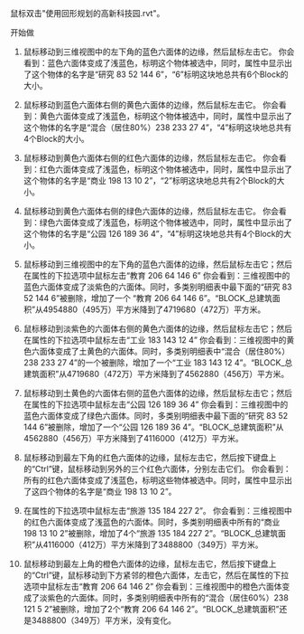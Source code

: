 鼠标双击"使用回形规划的高新科技园.rvt"。

开始做

1. 鼠标移动到三维视图中的左下角的蓝色六面体的边缘，然后鼠标左击它。
你会看到：蓝色六面体变成了浅蓝色，标明这个物体被选中，同时，属性中显示出了这个物体的名字是“研究 83 52 144 6”，“6”标明这块地总共有6个Block的大小。

2. 鼠标移动到蓝色六面体右侧的黄色六面体的边缘，然后鼠标左击它。
你会看到：黄色六面体变成了浅蓝色，标明这个物体被选中，同时，属性中显示出了这个物体的名字是“混合（居住80%）238 233 27 4”，“4”标明这块地总共有4个Block的大小。

3. 鼠标移动到黄色六面体右侧的红色六面体的边缘，然后鼠标左击它。
你会看到：红色六面体变成了浅蓝色，标明这个物体被选中，同时，属性中显示出了这个物体的名字是“商业 198 13 10 2”，“2”标明这块地总共有2个Block的大小。

4. 鼠标移动到黄色六面体右侧的绿色六面体的边缘，然后鼠标左击它。
你会看到：绿色六面体变成了浅蓝色，标明这个物体被选中，同时，属性中显示出了这个物体的名字是“公园 126 189 36 4”，“4”标明这块地总共有4个Block的大小。

5. 鼠标移动到三维视图中的左下角的蓝色六面体的边缘，然后鼠标左击它；然后在属性的下拉选项中鼠标左击“教育 206 64 146 6”
你会看到：三维视图中的蓝色六面体变成了淡紫色的六面体。同时，多类别明细表中最下面的“研究 83 52 144 6”被删除，增加了一个
“教育 206 64 146 6”。“BLOCK_总建筑面积”从4954880（495万）平方米降到了4719680（472万）平方米。

6. 鼠标移动到淡紫色的六面体右侧的黄色六面体的边缘，然后鼠标左击它；然后在属性的下拉选项中鼠标左击“工业 183 143 12 4”
你会看到：三维视图中的黄色六面体变成了土黄色的六面体。同时，多类别明细表中“混合（居住80%）238 233 27 4”的一个被删除，增加了一个“工业 183 143 12 4”。“BLOCK_总建筑面积”从4719680（472万）平方米降到了4562880（456万）平方米。

7. 鼠标移动到土黄色的六面体右侧的蓝色六面体的边缘，然后鼠标左击它；然后在属性的下拉选项中鼠标左击“公园 126 189 36 4”
你会看到：三维视图中的蓝色六面体变成了绿色六面体。同时，多类别明细表中最下面的“研究 83 52 144 6”被删除，增加了一个“公园 126 189 36 4”。“BLOCK_总建筑面积”从4562880（456万）平方米降到了4116000（412万）平方米。

8. 鼠标移动到最左下角的红色六面体的边缘，鼠标左击它，然后按下键盘上的“Ctrl”键，鼠标移动到另外的三个红色六面体，分别左击它们。
你会看到：所有的红色六面体变成了浅蓝色，标明这些物体被选中。同时，属性中显示出了这四个物体的名字是“商业 198 13 10 2”。

9. 在属性的下拉选项中鼠标左击“旅游 135 184 227 2”。
你会看到：三维视图中的红色六面体变成了浅蓝色的六面体。同时，多类别明细表中所有的“商业 198 13 10 2”被删除，增加了4个“旅游 135 184 227 2”。“BLOCK_总建筑面积”从4116000（412万）平方米降到了3488800（349万）平方米。

10. 鼠标移动到最左上角的橙色六面体的边缘，鼠标左击它，然后按下键盘上的“Ctrl”键，鼠标移动到下方紧邻的橙色六面体，左击它，然后在属性的下拉选项中鼠标左击“教育 206 64 146 2”
你会看到：三维视图中的橙色六面体变成了淡紫色的六面体。同时，多类别明细表中所有的“混合（居住60%）238 121 5 2”被删除，增加了2个“教育 206 64 146 2”。“BLOCK_总建筑面积”还是3488800（349万）平方米，没有变化。


